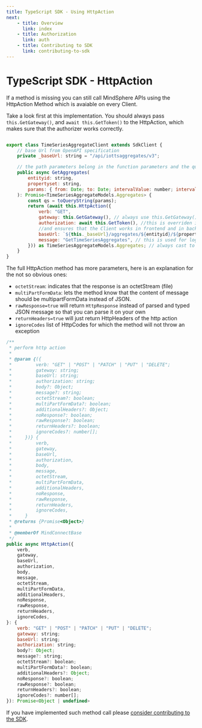 ```yaml
---
title: TypeScript SDK - Using HttpAction
next:
    - title: Overview
      link: index
    - title: Authorization
      link: auth
    - title: Contributing to SDK
      link: contributing-to-sdk
---
```


<!-- @format -->

# TypeScript SDK - HttpAction

If a method is missing you can still call MindSphere APIs using the HttpAction Method which is avaiable on every Client.

Take a look first at this implementation. You should always pass `this.GetGateway()`, and `await this.GetToken()` to the HttpAction, which makes sure that the authorizer works correctly.

```javascript

export class TimeSeriesAggregateClient extends SdkClient {
    // base Url from OpenAPI specification
    private _baseUrl: string = "/api/iottsaggregates/v3";

    // the path parameters belong in the function parameters and the querystring parameters in params object
    public async GetAggregates(
        entityid: string,
        propertyset: string,
        params: { from: Date; to: Date; intervalValue: number; intervalUnit: string; select?: string }
    ): Promise<TimeSeriesAggregateModels.Aggregates> {
        const qs = toQueryString(params);
        return (await this.HttpAction({
            verb: "GET",
            gateway: this.GetGateway(), // always use this.GetGateway()  and this.GetToken()
            authorization: await this.GetToken(), //this is overriden in different authorizers
            //and ensures that the Client works in frontend and in backend.
            baseUrl: `${this._baseUrl}/aggregates/${entityid}/${propertyset}?${qs}`,
            message: "GetTimeSeriesAggregates", // this is used for logging
        })) as TimeSeriesAggregateModels.Aggregates; // always cast to the real result type from models
    }
}
```

The full HttpAction method has more parameters, here is an explanation for the not so obvious ones:

-   `octetStream`: indicates that the response is an octetStream (file)
-   `multiPartFormData`: lets the method know that the content of message should be multipartFormData instead of JSON.
-   `rawResponse=true` will return `HttpResponse` instead of parsed and typed JSON message so that you can parse it on your own
-   `returnHeaders=true` will just return HttpHeaders of the http action
-   `ignoreCodes` list of HttpCodes for which the method will not throw an exception

```javascript
/**
 * perform http action
 *
 * @param {({
 *         verb: "GET" | "POST" | "PATCH" | "PUT" | "DELETE";
 *         gateway: string;
 *         baseUrl: string;
 *         authorization: string;
 *         body?: Object;
 *         message?: string;
 *         octetStream?: boolean;
 *         multiPartFormData?: boolean;
 *         additionalHeaders?: Object;
 *         noResponse?: boolean;
 *         rawResponse?: boolean;
 *         returnHeaders?: boolean;
 *         ignoreCodes?: number[];
 *     })} {
 *         verb,
 *         gateway,
 *         baseUrl,
 *         authorization,
 *         body,
 *         message,
 *         octetStream,
 *         multiPartFormData,
 *         additionalHeaders,
 *         noResponse,
 *         rawResponse,
 *         returnHeaders,
 *         ignoreCodes,
 *     }
 * @returns {Promise<Object>}
 *
 * @memberOf MindConnectBase
 */
public async HttpAction({
    verb,
    gateway,
    baseUrl,
    authorization,
    body,
    message,
    octetStream,
    multiPartFormData,
    additionalHeaders,
    noResponse,
    rawResponse,
    returnHeaders,
    ignoreCodes,
}: {
    verb: "GET" | "POST" | "PATCH" | "PUT" | "DELETE";
    gateway: string;
    baseUrl: string;
    authorization: string;
    body?: Object;
    message?: string;
    octetStream?: boolean;
    multiPartFormData?: boolean;
    additionalHeaders?: Object;
    noResponse?: boolean;
    rawResponse?: boolean;
    returnHeaders?: boolean;
    ignoreCodes?: number[];
}): Promise<Object | undefined>
```

If you have implemented such method call please [consider contributing to the SDK](./contributing-to-sdk.md).
